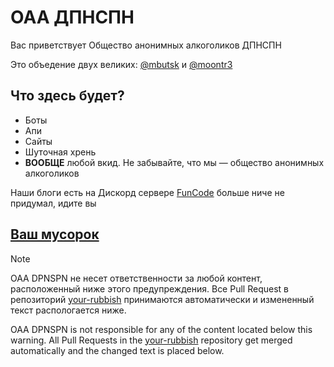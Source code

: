 # ОАА ДПНСПН

Вас приветствует Общество анонимных алкоголиков ДПНСПН

Это объедение двух великих: [@mbutsk](https://github.com/mbutsk) и [@moontr3](https://github.com/moontr3)

## Что здесь будет?

* Боты
* Апи
* Сайты
* Шуточная хрень
* **ВООБЩЕ** любой вкид. Не забывайте, что мы — общество анонимных алкоголиков

Наши блоги есть на Дискорд сервере [FunCode](https://discord.gg/K3gdeGsPVP)
больше ниче не придумал, идите вы

## [Ваш мусорок](https://github.com/dpnspn/your-rubbish)

> [!NOTE]
> ОАА DPNSPN не несет ответственности за любой контент, расположенный ниже этого предупреждения.
> Все Pull Request в репозиторий [your-rubbish](https://github.com/dpnspn/your-rubbish) принимаются автоматически и измененный текст распологается ниже.
>
> ОАА DPNSPN is not responsible for any of the content located below this warning.
> All Pull Requests in the [your-rubbish](https://github.com/dpnspn/your-rubbish) repository get merged automatically and the changed text is placed below.
